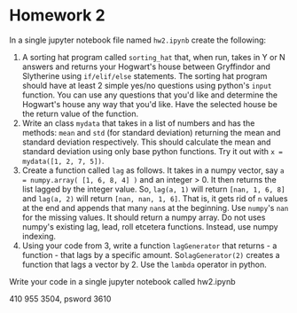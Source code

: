 # Homework 2

In a single jupyter notebook file named `hw2.ipynb` create the following:

1. A sorting hat program called `sorting_hat` that, when run, takes in Y or N answers and returns your Hogwart's house between Gryffindor and Slytherine using `if/elif/else` statements. The sorting hat program should have at least 2 simple yes/no questions using python's `input` function. You can use any questions that you'd like and determine the Hogwart's house any way that you'd like. Have the selected house be the return value of the function.
2. Write an class `mydata` that takes in a list of numbers and has the methods: `mean` and `std` (for standard deviation) returning the mean and standard deviation respectively. This should calculate the mean and standard deviation using only base python functions. Try it out with `x = mydata([1, 2, 7, 5])`.
3. Create a function called `lag` as follows. It takes in a numpy vector, say `a = numpy.array( [1, 6, 8, 4] )` and an integer > 0. It then returns the list lagged by the integer value. So, `lag(a, 1)` will return `[nan, 1, 6, 8]` and `lag(a, 2)` will return `[nan, nan, 1, 6]`. That is, it gets rid of `n` values at the end and appends that many `nan`s at the beginning. Use `numpy`'s `nan` for the missing values. It should return a numpy array. Do not uses numpy's existing lag, lead, roll etcetera functions. Instead, use numpy indexing.
4. Using your code from 3, write a function `lagGenerator` that returns - a function - that lags by a specific amount. So`lagGenerator(2)` creates a function that lags a vector by 2.  Use the `lambda` operator in python.

Write your code in a single jupyter notebook called hw2.ipynb

410 955 3504, psword 3610
